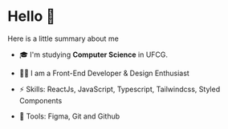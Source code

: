 <h1 align="left">Hello 👋</h1>

<p align="left">Here is a little summary about me </p>

<ul>
  <li><p align="left">🎓 I'm studying  <strong>Computer Science</strong> in UFCG.</p></li>
  <li><p align="left">👨‍💻 I am a Front-End Developer & Design Enthusiast</p></li>
  <li><p align="left">⚡️ Skills: ReactJs, JavaScript, Typescript, Tailwindcss, Styled Components</p></li>
  <li><p align="left">🔩 Tools: Figma, Git and Github</p></li>
</ul>




